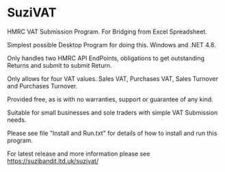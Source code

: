 # SuziVAT
HMRC VAT Submission Program. For Bridging from Excel Spreadsheet.

Simplest possible Desktop Program for doing this. Windows and .NET 4.8.

Only handles two HMRC API EndPoints, obligations to get outstanding Returns and submit to submit Return.

Only allows for four VAT values. Sales VAT, Purchases VAT, Sales Turnover and Purchases Turnover.

Provided free, as is with no warranties, support or guarantee of any kind.

Suitable for small businesses and sole traders with simple VAT Submission needs.

Please see file "Install and Run.txt" for details of how to install and run this program.

For latest release and more information please see https://suzibandit.ltd.uk/suzivat/
